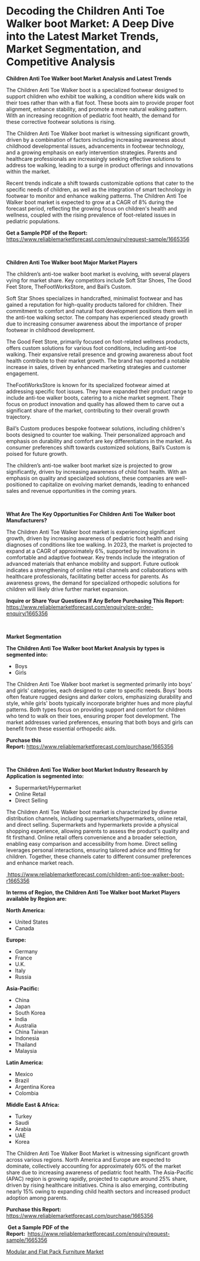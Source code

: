 <p><h1>Decoding the Children Anti Toe Walker boot Market: A Deep Dive into the Latest Market Trends, Market Segmentation, and Competitive Analysis</h1></p><p><strong>Children Anti Toe Walker boot Market Analysis and Latest Trends</strong></p>
<p><p>The Children Anti Toe Walker boot is a specialized footwear designed to support children who exhibit toe walking, a condition where kids walk on their toes rather than with a flat foot. These boots aim to provide proper foot alignment, enhance stability, and promote a more natural walking pattern. With an increasing recognition of pediatric foot health, the demand for these corrective footwear solutions is rising.</p><p>The Children Anti Toe Walker boot market is witnessing significant growth, driven by a combination of factors including increasing awareness about childhood developmental issues, advancements in footwear technology, and a growing emphasis on early intervention strategies. Parents and healthcare professionals are increasingly seeking effective solutions to address toe walking, leading to a surge in product offerings and innovations within the market.</p><p>Recent trends indicate a shift towards customizable options that cater to the specific needs of children, as well as the integration of smart technology in footwear to monitor and enhance walking patterns. The Children Anti Toe Walker boot market is expected to grow at a CAGR of 8% during the forecast period, reflecting the growing focus on children's health and wellness, coupled with the rising prevalence of foot-related issues in pediatric populations.</p></p>
<p><strong>Get a Sample PDF of the Report:&nbsp;</strong> <a href="https://www.reliablemarketforecast.com/enquiry/request-sample/1665356?utm_campaign=2200&utm_medium=2&utm_source=Github&utm_content=ia&utm_term=09022025&utm_id=children-anti-toe-walker-boot">https://www.reliablemarketforecast.com/enquiry/request-sample/1665356</a></p>
<p>&nbsp;</p>
<p><strong>Children Anti Toe Walker boot Major Market Players</strong></p>
<p><p>The children’s anti-toe walker boot market is evolving, with several players vying for market share. Key competitors include Soft Star Shoes, The Good Feet Store, TheFootWorksStore, and Bail’s Custom. </p><p>Soft Star Shoes specializes in handcrafted, minimalist footwear and has gained a reputation for high-quality products tailored for children. Their commitment to comfort and natural foot development positions them well in the anti-toe walking sector. The company has experienced steady growth due to increasing consumer awareness about the importance of proper footwear in childhood development. </p><p>The Good Feet Store, primarily focused on foot-related wellness products, offers custom solutions for various foot conditions, including anti-toe walking. Their expansive retail presence and growing awareness about foot health contribute to their market growth. The brand has reported a notable increase in sales, driven by enhanced marketing strategies and customer engagement.</p><p>TheFootWorksStore is known for its specialized footwear aimed at addressing specific foot issues. They have expanded their product range to include anti-toe walker boots, catering to a niche market segment. Their focus on product innovation and quality has allowed them to carve out a significant share of the market, contributing to their overall growth trajectory.</p><p>Bail’s Custom produces bespoke footwear solutions, including children's boots designed to counter toe walking. Their personalized approach and emphasis on durability and comfort are key differentiators in the market. As consumer preferences shift towards customized solutions, Bail’s Custom is poised for future growth.</p><p>The children’s anti-toe walker boot market size is projected to grow significantly, driven by increasing awareness of child foot health. With an emphasis on quality and specialized solutions, these companies are well-positioned to capitalize on evolving market demands, leading to enhanced sales and revenue opportunities in the coming years.</p></p>
<p>&nbsp;</p>
<p><strong>What Are The Key Opportunities For Children Anti Toe Walker boot Manufacturers?</strong></p>
<p><p>The Children Anti Toe Walker boot market is experiencing significant growth, driven by increasing awareness of pediatric foot health and rising diagnoses of conditions like toe walking. In 2023, the market is projected to expand at a CAGR of approximately 6%, supported by innovations in comfortable and adaptive footwear. Key trends include the integration of advanced materials that enhance mobility and support. Future outlook indicates a strengthening of online retail channels and collaborations with healthcare professionals, facilitating better access for parents. As awareness grows, the demand for specialized orthopedic solutions for children will likely drive further market expansion.</p></p>
<p><strong>Inquire or Share Your Questions If Any Before Purchasing This Report:</strong> <a href="https://www.reliablemarketforecast.com/enquiry/pre-order-enquiry/1665356?utm_campaign=2200&utm_medium=2&utm_source=Github&utm_content=ia&utm_term=09022025&utm_id=children-anti-toe-walker-boot">https://www.reliablemarketforecast.com/enquiry/pre-order-enquiry/1665356</a></p>
<p>&nbsp;</p>
<p><strong>Market Segmentation</strong></p>
<p><strong>The Children Anti Toe Walker boot Market Analysis by types is segmented into:</strong></p>
<p><ul><li>Boys</li><li>Girls</li></ul></p>
<p><p>The Children Anti Toe Walker boot market is segmented primarily into boys' and girls' categories, each designed to cater to specific needs. Boys' boots often feature rugged designs and darker colors, emphasizing durability and style, while girls' boots typically incorporate brighter hues and more playful patterns. Both types focus on providing support and comfort for children who tend to walk on their toes, ensuring proper foot development. The market addresses varied preferences, ensuring that both boys and girls can benefit from these essential orthopedic aids.</p></p>
<p><strong>Purchase this Report:&nbsp;</strong><a href="https://www.reliablemarketforecast.com/purchase/1665356?utm_campaign=2200&utm_medium=2&utm_source=Github&utm_content=ia&utm_term=09022025&utm_id=children-anti-toe-walker-boot">https://www.reliablemarketforecast.com/purchase/1665356</a></p>
<p>&nbsp;</p>
<p><strong>The Children Anti Toe Walker boot Market Industry Research by Application is segmented into:</strong></p>
<p><ul><li>Supermarket/Hypermarket</li><li>Online Retail</li><li>Direct Selling</li></ul></p>
<p><p>The Children Anti Toe Walker boot market is characterized by diverse distribution channels, including supermarkets/hypermarkets, online retail, and direct selling. Supermarkets and hypermarkets provide a physical shopping experience, allowing parents to assess the product's quality and fit firsthand. Online retail offers convenience and a broader selection, enabling easy comparison and accessibility from home. Direct selling leverages personal interactions, ensuring tailored advice and fitting for children. Together, these channels cater to different consumer preferences and enhance market reach.</p></p>
<p><a href="https://www.reliablemarketforecast.com/children-anti-toe-walker-boot-r1665356?utm_campaign=2200&utm_medium=2&utm_source=Github&utm_content=ia&utm_term=09022025&utm_id=children-anti-toe-walker-boot">&nbsp;https://www.reliablemarketforecast.com/children-anti-toe-walker-boot-r1665356</a></p>
<p><strong>In terms of Region, the Children Anti Toe Walker boot Market Players available by Region are:</strong></p>
<p>
    <p> <strong> North America: </strong>
        <ul>
            <li>United States</li>
            <li>Canada</li>
        </ul>
        </p> 
    <p> <strong> Europe: </strong>
        <ul>
            <li>Germany</li>
            <li>France</li>
            <li>U.K.</li>
            <li>Italy</li>
            <li>Russia</li>
        </ul>
        </p> 
    <p> <strong> Asia-Pacific: </strong>
        <ul>
            <li>China</li>
            <li>Japan</li>
            <li>South Korea</li>
            <li>India</li>
            <li>Australia</li>
            <li>China Taiwan</li>
            <li>Indonesia</li>
            <li>Thailand</li>
            <li>Malaysia</li>
        </ul>
        </p> 
    <p> <strong> Latin America: </strong>
        <ul>
            <li>Mexico</li>
            <li>Brazil</li>
            <li>Argentina Korea</li>
            <li>Colombia</li>
        </ul>
        </p> 
    <p> <strong> Middle East & Africa: </strong>
        <ul>
            <li>Turkey</li>
            <li>Saudi</li>
            <li>Arabia</li>
            <li>UAE</li>
            <li>Korea</li>
        </ul>
    </p>
    </p>
<p><p>The Children Anti Toe Walker Boot Market is witnessing significant growth across various regions. North America and Europe are expected to dominate, collectively accounting for approximately 60% of the market share due to increasing awareness of pediatric foot health. The Asia-Pacific (APAC) region is growing rapidly, projected to capture around 25% share, driven by rising healthcare initiatives. China is also emerging, contributing nearly 15% owing to expanding child health sectors and increased product adoption among parents.</p></p>
<p><strong>Purchase this Report: </strong><a href="https://www.reliablemarketforecast.com/purchase/1665356?utm_campaign=2200&utm_medium=2&utm_source=Github&utm_content=ia&utm_term=09022025&utm_id=children-anti-toe-walker-boot">https://www.reliablemarketforecast.com/purchase/1665356</a></p>
<p>&nbsp;<strong>Get a Sample PDF of the Report:&nbsp;&nbsp;</strong><a href="https://www.reliablemarketforecast.com/enquiry/request-sample/1665356?utm_campaign=2200&utm_medium=2&utm_source=Github&utm_content=ia&utm_term=09022025&utm_id=children-anti-toe-walker-boot">https://www.reliablemarketforecast.com/enquiry/request-sample/1665356</a></p>
<p><strong></strong></p>
<p><p><a href="https://github.com/skerretflossie9297/Market-Research-Report-List-1/blob/main/modular-and-flat-pack-furniture-market.md?utm_campaign=2200&utm_medium=2&utm_source=Github&utm_content=ia&utm_term=09022025&utm_id=children-anti-toe-walker-boot">Modular and Flat Pack Furniture Market</a></p></p>